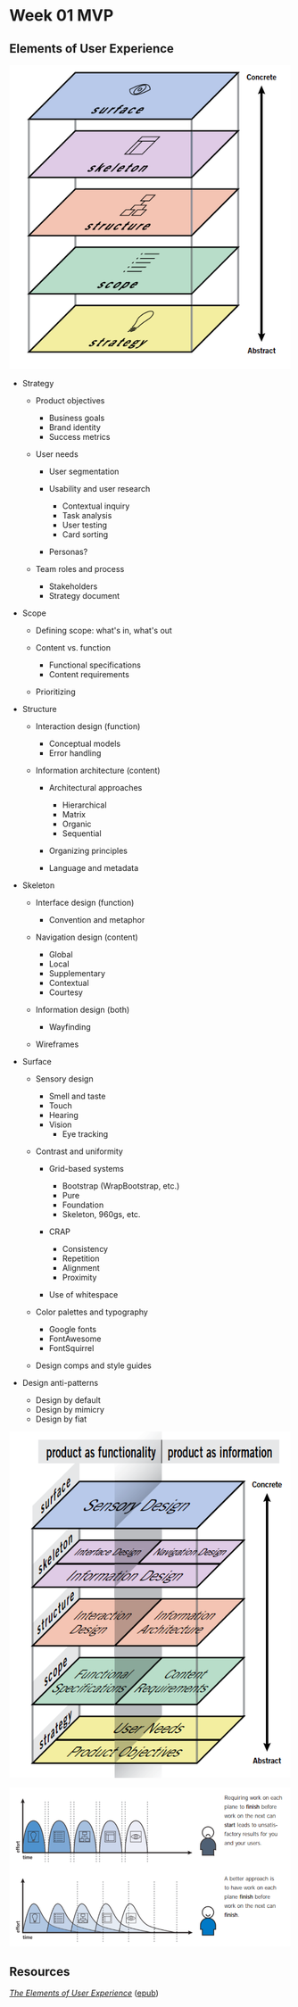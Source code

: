 # Week 01 MVP
## Elements of User Experience
!["Five Planes of User Experience"](/week01/five-planes-of-user-experience.png?raw=true)
- Strategy
  - Product objectives
    - Business goals
    - Brand identity
    - Success metrics

  - User needs
    - User segmentation
    - Usability and user research
      - Contextual inquiry
      - Task analysis
      - User testing
      - Card sorting

    - Personas?

  - Team roles and process
    - Stakeholders
    - Strategy document

- Scope
  - Defining scope: what's in, what's out
  - Content vs. function
    - Functional specifications
    - Content requirements

  - Prioritizing

- Structure
  - Interaction design (function)
    - Conceptual models
    - Error handling

  - Information architecture (content)
    - Architectural approaches
      - Hierarchical
      - Matrix
      - Organic
      - Sequential

    - Organizing principles
    - Language and metadata

- Skeleton
  - Interface design (function)
    - Convention and metaphor

  - Navigation design (content)
    - Global
    - Local
    - Supplementary
    - Contextual
    - Courtesy

  - Information design (both)
    - Wayfinding

  - Wireframes

- Surface
  - Sensory design
    - Smell and taste
    - Touch
    - Hearing
    - Vision
      - Eye tracking

  - Contrast and uniformity
    - Grid-based systems
      - Bootstrap (WrapBootstrap, etc.)
      - Pure
      - Foundation
      - Skeleton, 960gs, etc.

    - CRAP
      - Consistency
      - Repetition
      - Alignment
      - Proximity

    - Use of whitespace

  - Color palettes and typography
    - Google fonts
    - FontAwesome
    - FontSquirrel

  - Design comps and style guides

- Design anti-patterns
  - Design by default
  - Design by mimicry
  - Design by fiat

!["Five Elements of User Experience"](/week01/five-elements-of-user-experience.png?raw=true)

!["Element Overlap"](/week01/overlapping-elements.png?raw=true)

## Resources
[_The Elements of User Experience_](/week01/user-experience-elements.pdf) ([epub](/week01/user-experience-elements.epub))
